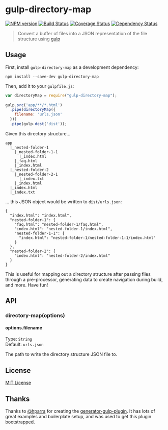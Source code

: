 # gulp-directory-map
[![NPM version][npm-image]][npm-url] [![Build Status][travis-image]][travis-url]  [![Coverage Status][coveralls-image]][coveralls-url] [![Dependency Status][depstat-image]][depstat-url]

> Convert a buffer of files into a JSON representation of the file structure using [gulp](https://github.com/gulpjs/gulp)

## Usage

First, install `gulp-directory-map` as a development dependency:

```shell
npm install --save-dev gulp-directory-map
```

Then, add it to your `gulpfile.js`:

```javascript
var directoryMap = require("gulp-directory-map");
  
gulp.src('app/**/*.html')
  .pipe(directoryMap({
    filename: 'urls.json'
  }))
  .pipe(gulp.dest('dist'));

```

Given this directory structure...
```
app
  |_nested-folder-1
    |_nested-folder-1-1
      |_index.html
    |_faq.html
    |_index.html
  |_nested-folder-2
    |_nested-folder-2-1
      |_index.txt
    |_index.html
  |_index.html
  |_index.txt
```

... this JSON object would be written to `dist/urls.json`:

```
{
  "index.html": "index.html",
  "nested-folder-1": {
    "faq.html": "nested-folder-1/faq.html",
    "index.html": "nested-folder-1/index.html",
    "nested-folder-1-1": {
      "index.html": "nested-folder-1/nested-folder-1-1/index.html"
    }
  },
  "nested-folder-2": {
    "index.html": "nested-folder-2/index.html"
  }
}
```

This is useful for mapping out a directory structure after passing files through a pre-processor, generating data to create navigation during build, and more. Have fun!

## API

### directory-map(options)

#### options.filename
Type: `String`  
Default: `urls.json`

The path to write the directory structure JSON file to.


## License

[MIT License](http://en.wikipedia.org/wiki/MIT_License)

[npm-url]: https://npmjs.org/package/gulp-directory-map
[npm-image]: https://badge.fury.io/js/gulp-directory-map.png

[travis-url]: http://travis-ci.org/masondesu/gulp-directory-map
[travis-image]: https://secure.travis-ci.org/masondesu/gulp-directory-map.png?branch=master

[coveralls-url]: https://coveralls.io/r/masondesu/gulp-directory-map
[coveralls-image]: https://coveralls.io/repos/masondesu/gulp-directory-map/badge.png

[depstat-url]: https://david-dm.org/masondesu/gulp-directory-map
[depstat-image]: https://david-dm.org/masondesu/gulp-directory-map.png

## Thanks

Thanks to [@hparra](https://github.com/hparra) for creating the [generator-gulp-plugin](https://github.com/hparra/generator-gulp-plugin). It has lots of great examples and boilerplate setup, and was used to get this plugin bootstrapped.